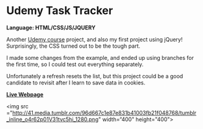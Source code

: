 # Udemy Task Tracker
<strong>Language: HTML/CSS/JS/JQUERY</strong>

Another <a href="https://www.udemy.com/the-web-developer-bootcamp">Udemy course</a> project, and also my first project using jQuery! Surprisingly, the CSS turned out to be the tough part.

I made some changes from the example, and ended up using branches for the first time, so I could test out everything separately.  

Unfortunately a refresh resets the list, but this project could be a good candidate to revisit after I learn to save data in cookies. 

<a href="http://dargacode.github.io/UdemyTaskTracker/"><strong>Live Webpage</strong></a>

<img src ="http://41.media.tumblr.com/96d667c1e87e831b41003fb21f048768/tumblr_inline_o4r62p01V31tvc5hi_1280.png" width=“400" height="400">
